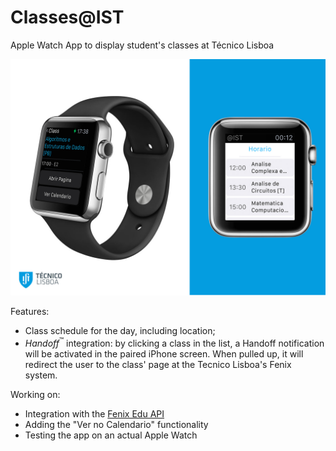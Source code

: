 # Classes@IST
Apple Watch App to display student's classes at Técnico Lisboa

<img src="1.jpg" alt="Screenshot">

Features:
<ul>
<li>Class schedule for the day, including location;</li>
<li><i>Handoff</i><sup>™</sup> integration: by clicking a class in the list, a Handoff notification will be activated in the paired iPhone screen. When pulled up, it will redirect the user to the class' page at the Tecnico Lisboa's Fenix system.</li>
</ul>

Working on:
<ul>
<li>Integration with the <a href="http://fenixedu.org/dev/api/">Fenix Edu API</a></li>
<li>Adding the "Ver no Calendario" functionality</li>
<li>Testing the app on an actual Apple Watch</li>
</ul>
